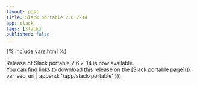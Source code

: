 ```yaml
---
layout: post
title: Slack portable 2.6.2-14
app: slack
tags: [slack]
published: false
---
```

{% include vars.html %}

Release of Slack portable 2.6.2-14 is now available.<br />
You can find links to download this release on the [Slack portable page]({{ var_seo_url | append: '/app/slack-portable' }}).